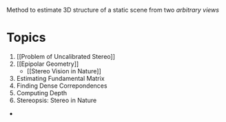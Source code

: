Method to estimate 3D structure of a static scene from two *arbitrary views*
# Topics
1. [[Problem of Uncalibrated Stereo]]
2. [[Epipolar Geometry]]
	 - [[Stereo Vision in Nature]]
3. Estimating Fundamental Matrix
4. Finding Dense Correpondences
5. Computing Depth
6. Stereopsis: Stereo in Nature


- 